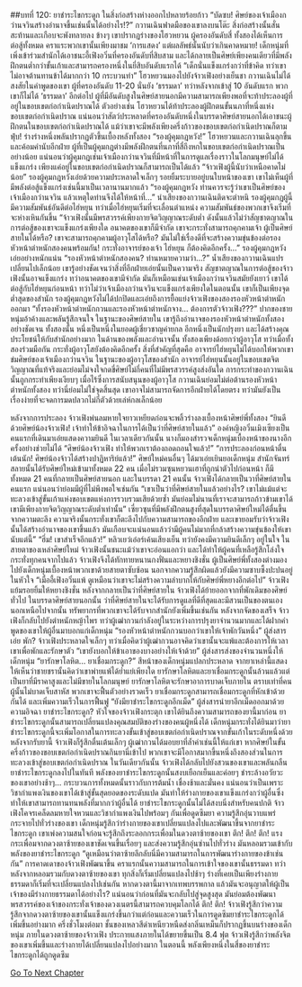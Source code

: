 ##บทที่ 120: ยาชำระไขกระดูก
ในสิ่งก่อสร้างห่างออกไปหลายร้อยก้าว
“บัดซบ! ศิษย์ของเจ้าเมืองกว่านจวินสร้างอำนาจขึ้นเช่นนั้นได้อย่างไร!?”
กวานเฉินฟาดมือของเขาลงบนโต๊ะ สิ่งก่อสร้างนั้นสั่นสะท้านและเกือบจะพังทลายลง
ข้างๆ เขาปรากฏร่างของโฮวหยวน ผู้ครองอันดับสี่ ทั้งสองได้เห็นการต่อสู้ทั้งหมด คราแระพวกเขานั้นเพียงมาชม ‘การแสดง’ แต่ผลลัพธ์นั้นนับว่าเกินคาดหมาย!
เด็กหนุ่มที่เพิ่งเข้าร่วมสำนักได้เอาชนะอี้เฟิงอวิ๋นที่ครองอันดับที่สิบสาม และได้กลายเป็นศิษย์เพียงคนเดียวที่มีพลังฝึกตนต่ำกว่าขั้นเก้าและสามารถครองหนึ่งในยี่สิบอันดับแรกได้
“เด็กนั่นแข็งแกร่งกว่าที่ข้าคิด ทว่าเขาไม่อาจต้านทานข้าได้มากกว่า 10 กระบวนท่า” โฮวหยวนมองไปยังจ้าวเฟิงอย่างเย็นชา
กวานเฉินไม่ได้สงสัยในคำพูดของเขา ผู้ที่ครองอันดับ 11-20 นั่นยัง ‘ธรรมดา’ ทว่าหลังจากเข้าสู่ 10 อันดับแรก พวกเขาก็ไม่ได้ ‘ธรรมดา’ อีกต่อไป ผู้ที่มีอันดับสูงในศิษย์สายนอกมีความสามารถเพียงพอที่จะท้าประลองผู้ที่อยู่ในขอบเขตก่อกำเนิดปราณได้
ตัวอย่างเช่น โฮวหยวนได้ท้าประลองผู้ฝึกตนขั้นนภาที่หนึ่งแห่งขอบเขตก่อกำเนิดปราณ
แน่นอนว่าสัตว์ประหลาดที่ครองอันดับหนึ่งในบรรดาศิษย์สายนอกได้เอาชนะผู้ฝึกตนในขอบเขตก่อกำเนิดปราณได้ แม้ว่าเขาจะมีพลังเพียงครึ่งก้าวของขอบเขตก่อกำเนิดปราณก็ตาม
ฟุ่บ!
ร่างร่างหนึ่งพลันปรากฏตัวขึ้นเบื้องหลังทั้งสอง
“รองผู้คุมกฎหวัง!”
โฮวหยวนและกวานเฉินลุกขึ้นและค้อมคำนับอีกฝ่าย
ผู้ที่เป็นผู้คุมกฎต่างมีพลังฝึกตนที่นภาที่สี่ถึงหกในขอบเขตก่อกำเนิดปราณเป็นอย่างน้อย
แน่นอนว่าผู้คุมกฎเช่นเจ้าเมืองกว่านจวินที่มีหน้าที่ในการดูแลเรื่องราวในโลกมนุษย์ไม่ได้แข็งแกร่ง เพียงแค่อยู่ในขอบเขตก่อกำเนิดปราณก็สามารถเป็นได้แล้ว
“จ้าวเฟิงผู้นี้นับว่าเหนือคาดไม่น้อย”
รองผู้คุมกฎหวังเอ่ยด้วยความประหลาดใจเล็กๆ รอยยิ้มระบายอยู่บนใบหน้าของเขา เขาไม่เห็นผู้ที่มีพลังต่อสู้แข็งแกร่งเช่นนี้มาเป็นเวลานานมากแล้ว
“รองผู้คุมกฎหวัง ท่านควรจะรู้ว่าเขาเป็นศิษย์ของเจ้าเมืองกว่านจวิน แล้วเหตุใดท่านจึงได้ให้หน้าที่...” นำเสียงของกวานเฉินติดจะตำหนิ
รองผู้คุมกฎผู้นี้มีความสัมพันธ์อันดีต่อไฮ่หยุน ทว่าเมื่อไฮ่หยุนเริ่มที่จะเลื่อนตำแหน่ง ความสัมพันธ์ของพวกเขาจึงเริ่มที่จะห่างเหินกันขึ้น
“จ้าวเฟิงนั้นมีพรสวรรค์เพียงกายจิตวิญญาณระดับต่ำ ดังนั้นแล้วไม่ว่าสัญชาตญาณในการต่อสู้ของเขาจะแข็งแกร่งเพียงใด อนาคตของเขาก็มีจำกัด เขาจะกระทั่งสามารถคุกคามเจ้า ผู้เป็นศิษย์สายในได้หรือ? เขาจะสามารถคุกคามผู้อาวุโสได้หรือ? มันไม่ใช่เรื่องดีที่จะสร้างความขุ่นข้องต่อรองหัวหน้าตำหนักสองคนพร้อมกัน! กระทั่งอาจารย์ของเจ้า ไฮ่หยุน ก็ต้องคิดอีกครั้ง...” รองผู้คุมกฎหวังเอ่ยอย่างหนักแน่น
“รองหัวหน้าตำหนักสองคน? ท่านหมายความว่า...?” น้ำเสียงของกวานเฉินแปรเปลี่ยนไปเล็กน้อย
เขารู้อย่างชัดเจนว่าสิ่งที่อีกฝ่ายเอ่ยนั้นเป็นความจริง สัญชาตญาณในการต่อสู้ของจ้าวเฟิงนั้นอาจแข็งแกร่ง ทว่าอนาคตของเขามีจำกัด
มันก็เหมือนเช่นเจ้าเมืองกว่านจวินสมัยยังเยาว์ เขาได้ต่อสู้กับไฮ่หยุนก่อนหน้า ทว่าไม่ว่าเจ้าเมืองกว่านจวินจะแข็งแกร่งเพียงใดในตอนนั้น เขาก็เป็นเพียงจุดต่ำสุดของสำนัก
รองผู้คุมกฎหวังไม่ได้ปกปิดและเอ่ยถึงการยื้อแย่งจ้าวเฟิงของสองรองหัวหน้าตำหนักออกมา
“ทั้งรองหัวหน้าตำหนักกวนและรองหัวหน้าตำหนักจาง... ต้องการตัวจ้าวเฟิง???” ปากของชายหนุ่มอ้าค้างและพลันรู้สึกจนใจ
ในฐานะของศิษย์สายใน เขารู้ถึงอำนาจของรองหัวหน้าตำหนักทั้งสองอย่างชัดเจน
ทั้งสองนั้น หนึ่งเป็นหนึ่งในยอดผู้เชี่ยวชาญค่ายกล อีกหนึ่งเป็นนักปรุงยา และได้สร้างคุณประโยชน์ให้กับสำนักอย่างมาก ในด้านของพลังและอำนาจนั้น ทั้งสองเพียงด้อยกว่าผู้อาวุโส ทว่าเมื่อทั้งสองร่วมมือกัน กระทั่งผู้อาวุโสยังต้องคิดอีกครั้ง
สิ่งที่สำคัญที่สุดคือ อาจารย์ไฮ่หยุนไม่ได้บอกให้พวกเขาข่มศิษย์ของเจ้าเมืองกว่านจวิน
ในฐานะของผู้อาวุโสของสำนัก อาจารย์ไฮ่หยุนนั้นอยู่ในขอบเขตจิตวิญญาณที่แท้จริงและย่อมไม่จงใจกดขี่ศิษย์ไม่กี่คนที่ไม่มีพรสวรรค์สูงส่งอันใด การกระทำของกวานเฉินนั้นถูกกระทำเพียงเงียบๆ
เมื่อไร้ซึ่งการสนับสนุนของผู้อาวุโส กวานเฉินย่อมไม่ต่อต้านรองหัวหน้าตำหนักทั้งสอง ทว่านี่ย่อมไม่ใช่จุดสิ้นสุด เขาอาจไม่สามารถจัดการอีกฝ่ายได้โดยตรง ทว่ามันยังเป็นเรื่องง่ายที่จะจดการมดปลวกไม่กี่ตัวด้วยเล่ห์กลเล็กน้อย

หลังจากการประลอง จ้าวเฟิงพ่นลมหายใจยาวเหยียดก่อนจะพลิ้วร่างลงเบื้องหน้าศิษย์พี่ทั้งสอง
“ยินดีด้วยศิษย์น้องจ้าวเฟิง! เจ้าทำให้ข้าอิจฉาในการได้เป็นว่าที่ศิษย์สายในแล้ว”
องค์หญิงอวิ๋นเมิงเซียงเป็นคนแรกที่เดินมาเอ่ยแสดงความยินดี ในเวลาเดียวกันนั้น นางก็มองสำรวจเด็กหนุ่มเบื้องหน้าของนางอีกครั้งอย่างช่วยไม่ได้
“ศิษย์น้องจ้าวเฟิง ทำให้พวกเราต้องถอดถอนใจแล้ว!”
“การประลองก่อนหน้าตื่นเต้นนัก! ศิษย์น้องจ้าวได้สร้างปาฏิหาริย์แล้ว!”
ศิษย์ใหม่คนอื่นๆ ได้มาเอ่ยเยินยอเด็กหนุ่ม สำนักจันทร์สลายนั้นได้รับศิษย์ใหม่เข้ามาทั้งหมด 22 คน เมื่อไม่รวมซุนหยวนเฮาที่ถูกนำตัวไปก่อนหน้า ก็มีทั้งหมด 21 คนที่กลายเป็นศิษย์สายนอก และในบรรดา 21 คนนั้น จ้าวเฟิงได้กลายเป็นวาที่ศิษย์สายในคนแรก
แน่นอนว่าย่อมมีผู้ที่ไม่พึงพอใจเช่นกัน
“เขาเป็นว่าที่ศิษย์สายในแล้วอย่างไร? เขาไม่แม้แต่จะทะลวงเข้าสู่ขั้นเก้าแห่งขอบเขตแห่งการรวบรวมเสียด้วยซ้ำ มันย่อมไม่นานที่เราจะสามารถก้าวข้ามเขาได้ เขามีเพียงกายจิตวิญญาณระดับต่ำเท่านั้น”
เซี่ยวซุนที่มีพลังฝึกตนสูงที่สุดในบรรดาศิษย์ใหม่ได้ตื่นขึ้นจากความตะลึง ความจริงนั้นกระทั่งเขาก็ตะลึงไปกับความสามารถของอีกฝ่าย และเขายอมรับว่าจ้าวเฟิงนั้นได้สร้างอำนาจของเขาขึ้นแล้ว มันเกือบจะแน่นอนแล้วว่ามีผู้คนไม่มากที่กล้าสร้างความขุ่นข้องให้เขานับแต่นี้”
“ฮึ่ม! เขาสำเร็จอีกแล้ว!” หลิวเยว่เอ๋อร์เค้นเสียงเย็น ทว่ายังคงมีความยินดีเล็กๆ อยู่ในใจ
ในสายตาของเหล่าศิษย์ใหม่ จ้าวเฟิงนั้นชนะแม้ว่าเขาจะอ่อนแอกว่า และได้ทำให้ผู้คนที่เหลือรู้สึกโล่งใจ
กระทั่งทุกคนจากไปแล้ว จ้าวเฟิงจึงได้ทักทายหนานกงฟั่นและหยางชิงชั่น
ผู้เป็นศิษย์พี่ทั้งสองต่างมองไปยังเด็กหนุ่มเบื้องหน้าพวกเขาด้วยสายตาซับซ้อน นอกจากความรู้สึกผิดแล้วยังมีความซาบซึ้งปะปนอยู่ในหัวใจ
“เมื่ออี้เฟิงอวิ๋นแพ้ ดูเหมือนว่าเขาจะไม่สร้างความลำบากให้กับศิษย์พี่หยางอีกต่อไป” จ้าวเฟิงแย้มรอยยิ้มให้หยางชิงชั่น
หลังจากกลายเป็นว่าที่ศิษย์สายใน จ้าวเฟิงได้ย้ายออกจากที่พักเดิมของศิษย์ทั่วไป ในบรรดาศิษย์สายนอกนั้น ว่าที่ศิษย์สายในจะได้รับการดูแลที่ดีที่สุดและมีสวนเป็นของตนเอง นอกเหนือไปจากนั้น ทรัพยากรที่พวกเขาจะได้รับจากสำนักยังเพิ่มขึ้นเช่นกัน
หลังจากจัดของเสร็จ จ้าวเฟิงก็กลับไปยังตำหนักหญ้าไพร ทว่าผู้เฒ่ากวนกำลังอยู่ในระหว่างการปรุงยาจำนวนมากและได้ฝากคำพูดของเขาให้ผู้อื่นมาบอกแก่เด็กหนุ่ม
“รองหัวหน้าตำหนักกวนบอกว่าเขาให้เจ้าพักวันหนึ่ง” ผู้ส่งสารเอ่ย
พัก?
จ้าวเฟิงประหลาดใจเล็กๆ ทว่าเมื่อคิดว่าผู้เฒ่ากวนอาจคิดว่าเขานั้นจะแพ้และต้องการให้เวลาเขาเพื่อพักและรักษาตัว
“เขายังบอกให้ข้าเอาของบางอย่างให้เจ้าด้วย” ผู้ส่งสารส่งของจำนวนหนึ่งให้เด็กหนุ่ม
“ยารักษาโลหิต... ยาเชื่อมกระดูก?”
สีหน้าของเด็กหนุ่มแปลกประหลาด จากยาเหล่านี้แสดงให้เห็นว่าชายชรานั้นคิดว่าเขาพ่ายแพ้ได้ย่ำแย่เพียงใด
ยารักษาโลหิตและยาเชื่อมกระดูกนั้นล้วนแล้วแต่เป็นยาที่มีราคาสูงและไม่มีขายในโลกมนุษย์
ยารักษาโลหิตจะรักษาอาการบาดเจ็บภายใน ตราบเท่าที่คนผู้นั้นไม่บาดเจ็บสาหัส พวกเขาจะฟื้นตัวอย่างรวดเร็ว ยาเชื่อมกระดูกสามารถเชื่อมกระดูกที่หักเข้าด้วยกันได้ และเพิ่มความเร็วในการฟื้นฟู
“ยังมียาชำระไขกระดูกอีกเม็ด” ผู้ส่งสารนำยาอีกเม็ดออกมาด้วยความอิจฉา
ยาชำระไขกระดูก?
หัวใจของจ้าวเฟิงกระตุก
เขาได้ยินถึงความสามารถของยานี้มาก่อน ยาชำระไขกระดูกนั้นสามารถเปลี่ยนแปลงคุณสมบัติของร่างของคนผู้หนึ่งได้ เด็กหนุ่มกระทั่งได้ยินมาว่ายาชำระไขกระดูกนี้จะเพิ่มโอกาสในการทะลวงขั้นเข้าสู่ขอบเขตก่อกำเนิดปราณจากขั้นเก้าในระดับหนึ่งด้วย
หลังจากรับยานี้ จ้าวเฟิงก็รู้สึกตื่นเต้นเล็กๆ ผู้เฒ่ากวนได้มอบยาที่ล้ำค่าเช่นนี้ให้แก่เขา หากศิษย์ในขั้นครึ่งก้าวของขอบเขตก่อกำเนิดปราณกินยานี่เข้าไป พวกเขาจะมีโอกาสมากขึ้นหนึ่งถึงสองส่วนในการทะลวงเข้าสู่ขอบเขตก่อกำเนิดปราณ
ในวันเดียวกันนั้น จ้าวเฟิงได้กลับไปยังสวนของเขาและพลันกลืนยาชำระไขกระดูกลงไปในทันที
พลังของยาชำระไขกระดูกนั้นสงบเยือกเย็นและค่อยๆ ชำระล้างอวัยวะของเขาอย่างช้าๆ...
กระบวนการทั้งหมดนั้นราวกับการต้มน้ำ เชื่องช้าและมั่นคง
แน่นอนว่าเป็นเพราะวิชากำแพงเงินของเขาได้เข้าสู่ขั้นสุดยอดของระดับแปด มันทำให้ร่างกายของเขาแข็งแกร่งกว่าผู้อื่นซึ่งทำให้เขาสามารถทานทนพลังที่มากกว่าผู้อื่นได้
ยาชำระไขกระดูกนั้นไม่ได้สงบนิ่งสำหรับคนปกติ
จ้าวเฟิงโคจรเคล็ดลมหายใจหวนและวิชากำแพงเงินไปพร้อมๆ กันเพื่อดูดซึมยา ความรู้สึกอุ่นวาบแพร่กระจายไปทั่วร่างของเขา เด็กหนุ่มรู้สึกว่าร่างกายของเขาเปลี่ยนแปลงไปและพัฒนาขึ้นจากยาชำระไขกระดูก
เขาเพ่งความสนใจก่อนจะรู้สึกถึงระลอกกระเพื่อมในดวงตาซ้ายของเขา
ตึก! ตึก! ตึก!
แรงกระเพื่อมจากดวงตาซ้ายของเขาชัดเจนขึ้นเรื่อยๆ และส่งความรู้สึกอุ่นซ่านไปทั่วร่าง มันหลอมรวมเข้ากับพลังของยาชำระไขกระดูก
“ดูเหมือนว่าตาซ้ายลึกลับนี่มีความสามารถในการพัฒนาร่างกายของข้าเช่นกัน”
การคาดเดาของจ้าวเฟิงพัฒนาขึ้น
คราแรกนั้นความสามารถในการเข้าใจของเขานั้นธรรมดา ทว่าหลังจากหลอมรวมกับดวงตาซ้ายของเขา ทุกสิ่งก็เริ่มเปลี่ยนแปลงไปช้าๆ ร่างที่เคยเป็นเพียงร่างกายธรรมดาก็เริ่มที่จะเปลี่ยนแปลงไปเช่นกัน
หากดวงตานี้มาจากเทพบรรพกาล แล้วมันจะอนุญาตให้ผู้เป็นเจ้าของมีร่างกายธรรมดาได้อย่างไร?
แน่นอนว่าก่อนที่มันจะกลับไปสู่จุดสูงสุด มันย่อมต้องพัฒนาพรสวรรค์ของเจ้าของกระทั่งเจ้าของดวงเนตรนี้สามารถควบคุมโลกได้
ตึก! ตึก!
จ้าวเฟิงรู้สึกว่าความรู้สึกจากดวงตาซ้ายของเขานั้นแข็งแกร่งขึ้นกว่าแต่ก่อนและความเร็วในการดูดซึมยาชำระไขกระดูกได้เพิ่มขึ้นอย่างมาก
ครึ่งชั่วโมงต่อมา ชั้นของเหลวสีดำเหนียวหนืดส่งกลิ่นเหม็นก็ปรากฏขึ้นบนร่างของเด็กหนุ่ม
ภายในดวงตาซ้ายของจ้าวเฟิง ประกายแสงภายในได้ขยายขึ้นเป็น 8.4 ฟุต
จ้าวเฟิงรู้สึกว่าพลังจิตของเขาเพิ่มขึ้นและร่างกายได้เปลี่ยนแปลงไปอย่างมาก
ในตอนนี้ พลังเพียงหนึ่งในสี่ของยาชำระไขกระดูกได้ถูกดูดซึม


[Go To Next Chapter]( ./121.md)